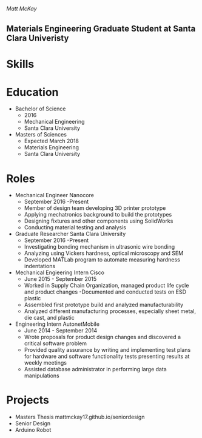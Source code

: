 ###### Matt McKay
## Materials Engineering Graduate Student at Santa Clara Univeristy
# Skills

# Education
 - Bachelor of Science 
   - 2016
   - Mechanical Engineering
   - Santa Clara University
  - Masters of Sciences
    - Expected March 2018
    - Materials Engineering
    - Santa Clara University

# Roles
- Mechanical Engineer Nanocore
  - September 2016 -Present
  - Member of design team developing 3D printer prototype
   - Applying mechatronics background to build the prototypes
  -	Designing fixtures and other components using SolidWorks 
  - Conducting material testing and analysis 
- Graduate Researcher Santa Clara University
  - September 2016 -Present
  - Investigating bonding mechanism in ultrasonic wire bonding 
  -	Analyzing using Vickers hardness, optical microscopy and SEM
  -	Developed MATLab program to automate measuring hardness indentations
- Mechanical Engieering Intern Cisco
  - June 2015 - September 2015
  - Worked in Supply Chain Organization, managed product life cycle and product changes
   -Documented and conducted tests on ESD plastic
  -	Assembled first prototype build and analyzed manufacturability
  -	Analyzed different  manufacturing processes, especially sheet metal, die cast, and plastic
- Engineering Intern AutonetMobile
  -  June 2014 - September 2014
  - Wrote proposals for product design changes and discovered a critical software problem
  -	Provided quality assurance by writing and implementing test plans for hardware and software functionality tests presenting results at weekly meetings
  -	Assisted database administrator in performing large data manipulations

# Projects
- Masters Thesis
mattmckay17.github.io/seniordesign
- Senior Design
- Arduino Robot







